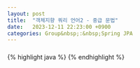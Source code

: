 ```yaml
---
layout: post
title:  "객체지향 쿼리 언어2 - 중급 문법"
date:   2023-12-11 22:23:00 +0900
categories: Group&nbsp;:&nbsp;Spring JPA
---
```


### 

{% highlight java %}
{% endhighlight %}